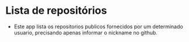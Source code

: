 # Lista de repositórios
- Este app lista os repositorios publicos fornecidos por um determinado usuario, precisando apenas informar o nickname no github.
